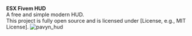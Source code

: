 **ESX Fivem HUD**<br/>
A free and simple modern HUD.<br/> This project is fully open source and is licensed under [License, e.g., MIT License].
![pavyn_hud](https://github.com/Paviin/fivem-hud/assets/106816763/d1959080-f94f-4088-ae45-f33d77efb794)
